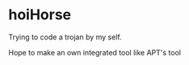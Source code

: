 # hoiHorse
Trying to code a trojan by my self.

Hope to make an own integrated tool like APT's tool
